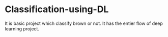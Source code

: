 # Classification-using-DL

It is basic project which classify brown or not. It has the entier flow of deep learning project.
